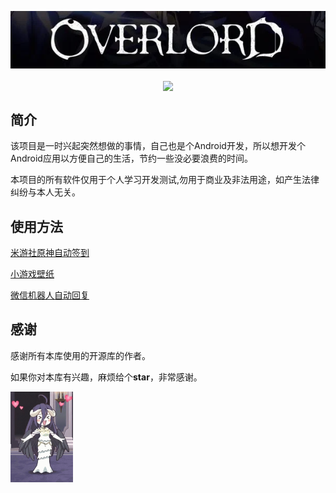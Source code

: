 <p align="center">
 <img src="./doc/overlord_logo.png" align="middle" width="600"/>
<p align="center">
<img src="https://img.shields.io/badge/-%E9%AA%A8%E7%8E%8B%E4%B8%87%E5%B2%81-f00.svg" align="middle" />

## 简介

​	该项目是一时兴起突然想做的事情，自己也是个Android开发，所以想开发个Android应用以方便自己的生活，节约一些没必要浪费的时间。

​	本项目的所有软件仅用于个人学习开发测试,勿用于商业及非法用途，如产生法律纠纷与本人无关。

## 使用方法

[米游社原神自动签到](./doc/genshin_auto_sign.md)

[小游戏壁纸](./doc/wallpaper.md)

[微信机器人自动回复](./doc/wechat_auto_reply.md)


## 感谢

感谢所有本库使用的开源库的作者。

如果你对本库有兴趣，麻烦给个**star**，非常感谢。

<img src="./doc/albedo-anime.gif" align="left" width="100"/>